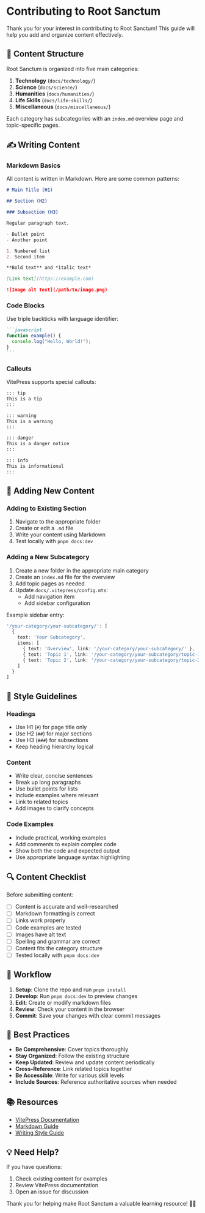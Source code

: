 # Contributing to Root Sanctum

Thank you for your interest in contributing to Root Sanctum! This guide will help you add and organize content effectively.

## 📝 Content Structure

Root Sanctum is organized into five main categories:

1. **Technology** (`docs/technology/`)
2. **Science** (`docs/science/`)
3. **Humanities** (`docs/humanities/`)
4. **Life Skills** (`docs/life-skills/`)
5. **Miscellaneous** (`docs/miscellaneous/`)

Each category has subcategories with an `index.md` overview page and topic-specific pages.

## ✍️ Writing Content

### Markdown Basics

All content is written in Markdown. Here are some common patterns:

```markdown
# Main Title (H1)

## Section (H2)

### Subsection (H3)

Regular paragraph text.

- Bullet point
- Another point

1. Numbered list
2. Second item

**Bold text** and *italic text*

[Link text](https://example.com)

![Image alt text](/path/to/image.png)
```

### Code Blocks

Use triple backticks with language identifier:

````markdown
```javascript
function example() {
  console.log("Hello, World!");
}
```
````

### Callouts

VitePress supports special callouts:

```markdown
::: tip
This is a tip
:::

::: warning
This is a warning
:::

::: danger
This is a danger notice
:::

::: info
This is informational
:::
```

## 📂 Adding New Content

### Adding to Existing Section

1. Navigate to the appropriate folder
2. Create or edit a `.md` file
3. Write your content using Markdown
4. Test locally with `pnpm docs:dev`

### Adding a New Subcategory

1. Create a new folder in the appropriate main category
2. Create an `index.md` file for the overview
3. Add topic pages as needed
4. Update `docs/.vitepress/config.mts`:
   - Add navigation item
   - Add sidebar configuration

Example sidebar entry:

```typescript
'/your-category/your-subcategory/': [
  {
    text: 'Your Subcategory',
    items: [
      { text: 'Overview', link: '/your-category/your-subcategory/' },
      { text: 'Topic 1', link: '/your-category/your-subcategory/topic-1' },
      { text: 'Topic 2', link: '/your-category/your-subcategory/topic-2' }
    ]
  }
]
```

## 🎨 Style Guidelines

### Headings

- Use H1 (`#`) for page title only
- Use H2 (`##`) for major sections
- Use H3 (`###`) for subsections
- Keep heading hierarchy logical

### Content

- Write clear, concise sentences
- Break up long paragraphs
- Use bullet points for lists
- Include examples where relevant
- Link to related topics
- Add images to clarify concepts

### Code Examples

- Include practical, working examples
- Add comments to explain complex code
- Show both the code and expected output
- Use appropriate language syntax highlighting

## 🔍 Content Checklist

Before submitting content:

- [ ] Content is accurate and well-researched
- [ ] Markdown formatting is correct
- [ ] Links work properly
- [ ] Code examples are tested
- [ ] Images have alt text
- [ ] Spelling and grammar are correct
- [ ] Content fits the category structure
- [ ] Tested locally with `pnpm docs:dev`

## 🚀 Workflow

1. **Setup**: Clone the repo and run `pnpm install`
2. **Develop**: Run `pnpm docs:dev` to preview changes
3. **Edit**: Create or modify markdown files
4. **Review**: Check your content in the browser
5. **Commit**: Save your changes with clear commit messages

## 🤝 Best Practices

- **Be Comprehensive**: Cover topics thoroughly
- **Stay Organized**: Follow the existing structure
- **Keep Updated**: Review and update content periodically
- **Cross-Reference**: Link related topics together
- **Be Accessible**: Write for various skill levels
- **Include Sources**: Reference authoritative sources when needed

## 📚 Resources

- [VitePress Documentation](https://vitepress.dev/)
- [Markdown Guide](https://www.markdownguide.org/)
- [Writing Style Guide](https://developers.google.com/style)

## 💡 Need Help?

If you have questions:

1. Check existing content for examples
2. Review VitePress documentation
3. Open an issue for discussion

Thank you for helping make Root Sanctum a valuable learning resource! 🌳✨
